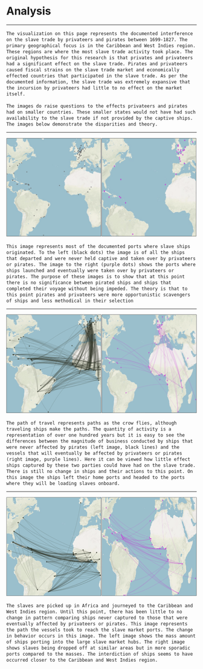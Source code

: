 # Analysis
---
	The visualization on this page represents the documented interference on the slave trade by privateers and pirates between 1699-1827. The primary geographical focus is in the Caribbean and West Indies region. These regions are where the most slave trade activity took place. The original hypothesis for this research is that privates and privateers had a significant effect on the slave trade. Pirates and privateers caused fiscal strains on the slave trade market and economically effected countries that participated in the slave trade. As per the documented information, the slave trade was extremely expansive that the incursion by privateers had little to no effect on the market itself. 

	The images do raise questions to the effects privateers and pirates had on smaller countries. These smaller states would not have had such availability to the slave trade if not provided by the captive ships. The images below demonstrate the disparities and theory.

---
![Analysis](/assets/images/1.%20Origin%20Ports.png)
	
	This image represents most of the documented ports where slave ships originated. To the left (black dots) the image is of all the ships that departed and were never held captive and taken over by privateers or pirates. The image to the right (purple dots) shows the ports where ships launched and eventually were taken over by privateers or pirates. The purpose of these images is to show that at this point there is no significance between pirated ships and ships that completed their voyage without being impeded. The theory is that to this point pirates and privateers were more opportunistic scavengers of ships and less methodical in their selection

---
![Analysis](/assets/images/2.%20To%20slave%20ports.png)

	The path of travel represents paths as the crow flies, although traveling ships make the paths. The quantity of activity is a representation of over one hundred years but it is easy to see the differences between the magnitude of business conducted by ships that were never affected by pirates (left image, black lines) and the vessels that will eventually be affected by privateers or pirates (right image, purple lines). Here it can be viewed how little effect ships captured by these two parties could have had on the slave trade. There is still no change in ships and their actions to this point. On this image the ships left their home ports and headed to the ports where they will be loading slaves onboard. 

---
![Analysis](/assets/images/3.%20To%20slave%20drop%20off%20point.png)

	The slaves are picked up in Africa and journeyed to the Caribbean and West Indies region. Until this point, there has been little to no change in pattern comparing ships never captured to those that were eventually affected by privateers or pirates. This image represents the path the vessels took to reach the slave market ports. The change in behavior occurs in this image. The left image shows the mass amount of ships porting into the large slave market hubs. The right image shows slaves being dropped off at similar areas but in more sporadic ports compared to the masses. The interdiction of ships seems to have occurred closer to the Caribbean and West Indies region.  	

